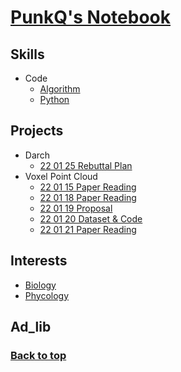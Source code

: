 # [PunkQ's Notebook](#top)
## Skills
- Code
  - [Algorithm](docs/skills/code/algorithm.md)
  - [Python](docs/skills/code/python.md)

## Projects
- Darch
  - [22 01 25 Rebuttal Plan](docs/projects/Darch/22_01_25_rebuttal_plan.md)
- Voxel Point Cloud
  - [22 01 15 Paper Reading](docs/projects/voxel_point_cloud/22_01_15_paper_reading.md)
  - [22 01 18 Paper Reading](docs/projects/voxel_point_cloud/22_01_18_paper_reading.md)
  - [22 01 19 Proposal](docs/projects/voxel_point_cloud/22_01_19_proposal.md)
  - [22 01 20 Dataset & Code](docs/projects/voxel_point_cloud/22_01_20_dataset_&_code.md)
  - [22 01 21 Paper Reading](docs/projects/voxel_point_cloud/22_01_21_paper_reading.md)

## Interests
- [Biology](docs/interests/biology.md)
- [Phycology](docs/interests/phycology.md)

## Ad_lib

### [Back to top](#top)